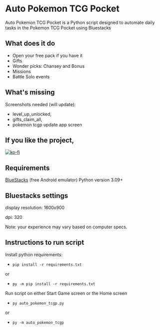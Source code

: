 # Auto Pokemon TCG Pocket

Auto Pokemon TCG Pocket is a Python script designed to automate daily tasks in the Pokemon TCG Pocket using Bluestacks


## What does it do

- Open your free pack if you have it
- Gifts
- Wonder picks: Chansey and Bonus
- Missions
- Battle Solo events


## What's missing

Screenshots needed (will update):
- level_up_unlocked,
- gifts_claim_all,
- pokemon tcgp update app screen


## If you like the project,

[![ko-fi](https://ko-fi.com/img/githubbutton_sm.svg)](https://ko-fi.com/F1F21AN8FX)


## Requirements

[BlueStacks](https://www.bluestacks.com) (free Android emulator)
Python version 3.09+


## Bluestacks settings

display resolution: 1600x900

dpi: 320

Note: your experience may vary based on computer specs.


## Instructions to run script

Install python requirements:
- `pip install -r requirements.txt`

or
- `py -m pip install -r requirements.txt`

Run script on either Start Game screen or the Home screen
- `py auto_pokemon_tcgp.py`

or
- `py -m auto_pokemon_tcgp`
